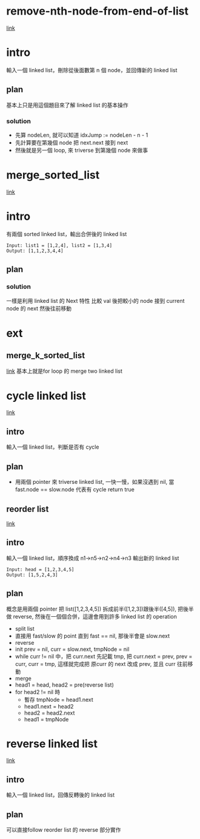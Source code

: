 # remove-nth-node-from-end-of-list
[link](https://leetcode.com/problems/remove-nth-node-from-end-of-list/)

# intro
輸入一個 linked list，刪除從後面數第 n 個 node，並回傳新的 linked list

## plan
基本上只是用這個題目來了解 linked list 的基本操作
### solution
- 先算 nodeLen, 就可以知道 idxJump := nodeLen - n - 1
- 先計算要在第幾個 node 把 next.next 接到 next
- 然後就是另一個 loop, 來 triverse 到第幾個 node 來做事

# merge_sorted_list
[link](https://leetcode.com/problems/merge-two-sorted-lists/)

# intro
有兩個 sorted linked list，輸出合併後的 linked list
```shell
Input: list1 = [1,2,4], list2 = [1,3,4]
Output: [1,1,2,3,4,4]
```
## plan
### solution
一樣是利用 linked list 的 Next 特性 比較 val 後把較小的 node 接到 current node 的 next 然後往前移動

# ext
## merge_k_sorted_list
[link](https://leetcode.com/problems/merge-k-sorted-lists/)
基本上就是for loop 的 merge two linked list

# cycle linked list
[link](https://leetcode.com/problems/linked-list-cycle/)

## intro
輸入一個 linked list，判斷是否有 cycle

## plan
- 用兩個 pointer 來 triverse linked list, 一快一慢，如果沒遇到 nil, 當 fast.node == slow.node 代表有 cycle return true


## reorder list
[link](https://leetcode.com/problems/reorder-list/)

## intro
輸入一個 linked list，順序換成 n1->n5->n2->n4->n3 輸出新的 linked list
```shell
Input: head = [1,2,3,4,5]
Output: [1,5,2,4,3]
```

## plan
概念是用兩個 pointer 把 list([1,2,3,4,5]) 拆成前半([1,2,3])跟後半([4,5]), 把後半做 reverse, 然後在一個個合併，這邊會用到許多 linked list 的 operation
- split list
 - 直接用 fast/slow 的 point 直到 fast == nil, 那後半會是 slow.next
- reverse
 - init prev = nil, curr = slow.next, tmpNode = nil
 - while curr != nil 中，把 curr.next 先記載 tmp, 把 curr.next = prev, prev = curr, curr = tmp, 這樣就完成把 原curr 的 next 改成 prev, 並且 curr 往前移動
- merge
 - head1 = head, head2 = pre(reverse list)
 - for head2 != nil 時
    - 暫存 tmpNode = head1.next
    - head1.next = head2
    - head2 = head2.next
    - head1 = tmpNode

# reverse linked list
[link](https://leetcode.com/problems/reverse-linked-list/)

## intro
輸入一個 linked list，回傳反轉後的 linked list

## plan
可以直接follow reorder list 的 reverse 部分實作
